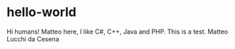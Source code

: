 # hello-world

Hi humans!
Matteo here, I like C#, C++, Java and PHP.
This is a test.
Matteo Lucchi da Cesena

